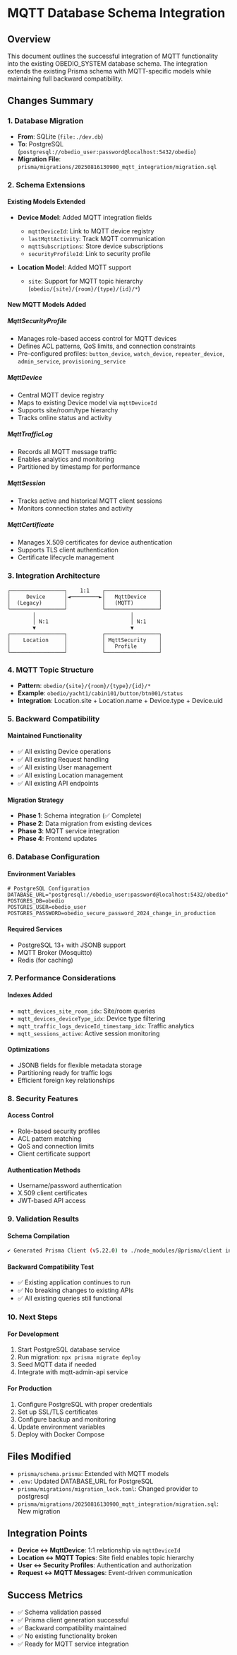 # MQTT Database Schema Integration

## Overview
This document outlines the successful integration of MQTT functionality into the existing OBEDIO_SYSTEM database schema. The integration extends the existing Prisma schema with MQTT-specific models while maintaining full backward compatibility.

## Changes Summary

### 1. Database Migration
- **From**: SQLite (`file:./dev.db`)
- **To**: PostgreSQL (`postgresql://obedio_user:password@localhost:5432/obedio`)
- **Migration File**: `prisma/migrations/20250816130900_mqtt_integration/migration.sql`

### 2. Schema Extensions

#### Existing Models Extended
- **Device Model**: Added MQTT integration fields
  - `mqttDeviceId`: Link to MQTT device registry
  - `lastMqttActivity`: Track MQTT communication
  - `mqttSubscriptions`: Store device subscriptions
  - `securityProfileId`: Link to security profile

- **Location Model**: Added MQTT support
  - `site`: Support for MQTT topic hierarchy (`obedio/{site}/{room}/{type}/{id}/*`)

#### New MQTT Models Added

##### MqttSecurityProfile
- Manages role-based access control for MQTT devices
- Defines ACL patterns, QoS limits, and connection constraints
- Pre-configured profiles: `button_device`, `watch_device`, `repeater_device`, `admin_service`, `provisioning_service`

##### MqttDevice
- Central MQTT device registry
- Maps to existing Device model via `mqttDeviceId`
- Supports site/room/type hierarchy
- Tracks online status and activity

##### MqttTrafficLog
- Records all MQTT message traffic
- Enables analytics and monitoring
- Partitioned by timestamp for performance

##### MqttSession
- Tracks active and historical MQTT client sessions
- Monitors connection states and activity

##### MqttCertificate
- Manages X.509 certificates for device authentication
- Supports TLS client authentication
- Certificate lifecycle management

### 3. Integration Architecture

```
┌─────────────────┐    1:1    ┌─────────────────┐
│     Device      │◄─────────►│   MqttDevice    │
│  (Legacy)       │           │   (MQTT)        │
└─────────────────┘           └─────────────────┘
        │                              │
        │ N:1                          │ N:1
        ▼                              ▼
┌─────────────────┐           ┌─────────────────┐
│    Location     │           │ MqttSecurity    │
│                 │           │   Profile       │
└─────────────────┘           └─────────────────┘
```

### 4. MQTT Topic Structure
- **Pattern**: `obedio/{site}/{room}/{type}/{id}/*`
- **Example**: `obedio/yacht1/cabin101/button/btn001/status`
- **Integration**: Location.site + Location.name + Device.type + Device.uid

### 5. Backward Compatibility

#### Maintained Functionality
- ✅ All existing Device operations
- ✅ All existing Request handling
- ✅ All existing User management
- ✅ All existing Location management
- ✅ All existing API endpoints

#### Migration Strategy
- **Phase 1**: Schema integration (✅ Complete)
- **Phase 2**: Data migration from existing devices
- **Phase 3**: MQTT service integration
- **Phase 4**: Frontend updates

### 6. Database Configuration

#### Environment Variables
```env
# PostgreSQL Configuration
DATABASE_URL="postgresql://obedio_user:password@localhost:5432/obedio"
POSTGRES_DB=obedio
POSTGRES_USER=obedio_user
POSTGRES_PASSWORD=obedio_secure_password_2024_change_in_production
```

#### Required Services
- PostgreSQL 13+ with JSONB support
- MQTT Broker (Mosquitto)
- Redis (for caching)

### 7. Performance Considerations

#### Indexes Added
- `mqtt_devices_site_room_idx`: Site/room queries
- `mqtt_devices_deviceType_idx`: Device type filtering
- `mqtt_traffic_logs_deviceId_timestamp_idx`: Traffic analytics
- `mqtt_sessions_active`: Active session monitoring

#### Optimizations
- JSONB fields for flexible metadata storage
- Partitioning ready for traffic logs
- Efficient foreign key relationships

### 8. Security Features

#### Access Control
- Role-based security profiles
- ACL pattern matching
- QoS and connection limits
- Client certificate support

#### Authentication Methods
- Username/password authentication
- X.509 client certificates
- JWT-based API access

### 9. Validation Results

#### Schema Compilation
```bash
✔ Generated Prisma Client (v5.22.0) to ./node_modules/@prisma/client in 108ms
```

#### Backward Compatibility Test
- ✅ Existing application continues to run
- ✅ No breaking changes to existing APIs
- ✅ All existing queries still functional

### 10. Next Steps

#### For Development
1. Start PostgreSQL database service
2. Run migration: `npx prisma migrate deploy`
3. Seed MQTT data if needed
4. Integrate with mqtt-admin-api service

#### For Production
1. Configure PostgreSQL with proper credentials
2. Set up SSL/TLS certificates
3. Configure backup and monitoring
4. Update environment variables
5. Deploy with Docker Compose

## Files Modified
- `prisma/schema.prisma`: Extended with MQTT models
- `.env`: Updated DATABASE_URL for PostgreSQL
- `prisma/migrations/migration_lock.toml`: Changed provider to postgresql
- `prisma/migrations/20250816130900_mqtt_integration/migration.sql`: New migration

## Integration Points
- **Device ↔ MqttDevice**: 1:1 relationship via `mqttDeviceId`
- **Location ↔ MQTT Topics**: Site field enables topic hierarchy
- **User ↔ Security Profiles**: Authentication and authorization
- **Request ↔ MQTT Messages**: Event-driven communication

## Success Metrics
- ✅ Schema validation passed
- ✅ Prisma client generation successful
- ✅ Backward compatibility maintained
- ✅ No existing functionality broken
- ✅ Ready for MQTT service integration